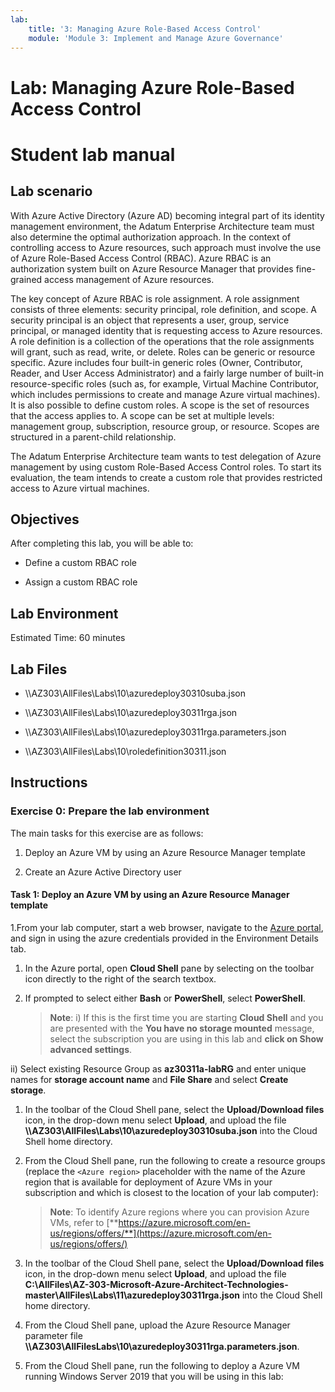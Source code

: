 ```yaml
---
lab:
    title: '3: Managing Azure Role-Based Access Control'
    module: 'Module 3: Implement and Manage Azure Governance'
---
```


# Lab: Managing Azure Role-Based Access Control
# Student lab manual

## Lab scenario

With Azure Active Directory (Azure AD) becoming integral part of its identity management environment, the Adatum Enterprise Architecture team must also determine the optimal authorization approach. In the context of controlling access to Azure resources, such approach must involve the use of Azure Role-Based Access Control (RBAC). Azure RBAC is an authorization system built on Azure Resource Manager that provides fine-grained access management of Azure resources.

The key concept of Azure RBAC is role assignment. A role assignment consists of three elements: security principal, role definition, and scope. A security principal is an object that represents a user, group, service principal, or managed identity that is requesting access to Azure resources. A role definition is a collection of the operations that the role assignments will grant, such as read, write, or delete. Roles can be generic or resource specific. Azure includes four built-in generic roles (Owner, Contributor, Reader, and User Access Administrator) and a fairly large number of built-in resource-specific roles (such as, for example, Virtual Machine Contributor, which includes permissions to create and manage Azure virtual machines). It is also possible to define custom roles. A scope is the set of resources that the access applies to. A scope can be set at multiple levels: management group, subscription, resource group, or resource. Scopes are structured in a parent-child relationship.

The Adatum Enterprise Architecture team wants to test delegation of Azure management by using custom Role-Based Access Control roles. To start its evaluation, the team intends to create a custom role that provides restricted access to Azure virtual machines. 
  

## Objectives
  
After completing this lab, you will be able to:

-  Define a custom RBAC role 

-  Assign a custom RBAC role


## Lab Environment
  



Estimated Time: 60 minutes


## Lab Files

-  \\\\AZ303\\AllFiles\\Labs\\10\\azuredeploy30310suba.json

-  \\\\AZ303\\AllFiles\\Labs\\10\\azuredeploy30311rga.json

-  \\\\AZ303\\AllFiles\\Labs\\10\\azuredeploy30311rga.parameters.json

-  \\\\AZ303\\AllFiles\\Labs\\10\\roledefinition30311.json


## Instructions

### Exercise 0: Prepare the lab environment

The main tasks for this exercise are as follows:

1. Deploy an Azure VM by using an Azure Resource Manager template

1. Create an Azure Active Directory user


#### Task 1: Deploy an Azure VM by using an Azure Resource Manager template

1.From your lab computer, start a web browser, navigate to the [Azure portal](https://portal.azure.com), and sign in using the azure credentials provided in the Environment Details tab.

1. In the Azure portal, open **Cloud Shell** pane by selecting on the toolbar icon directly to the right of the search textbox.

1. If prompted to select either **Bash** or **PowerShell**, select **PowerShell**. 

    >**Note**: i) If this is the first time you are starting **Cloud Shell** and you are presented with the **You have no storage mounted** message, select the subscription you are using in this lab and **click on Show advanced settings**.

 ii) Select existing Resource Group as **az30311a-labRG** and enter unique names for **storage account name** and **File Share** and select **Create storage**.

1. In the toolbar of the Cloud Shell pane, select the **Upload/Download files** icon, in the drop-down menu select **Upload**, and upload the file **\\\\AZ303\\AllFiles\Labs\\10\\azuredeploy30310suba.json** into the Cloud Shell home directory.

1. From the Cloud Shell pane, run the following to create a resource groups (replace the `<Azure region>` placeholder with the name of the Azure region that is available for deployment of Azure VMs in your subscription and which is closest to the location of your lab computer):

      > **Note**: To identify Azure regions where you can provision Azure VMs, refer to [**https://azure.microsoft.com/en-us/regions/offers/**](https://azure.microsoft.com/en-us/regions/offers/)

1. In the toolbar of the Cloud Shell pane, select the **Upload/Download files** icon, in the drop-down menu select **Upload**, and upload the file **C:\AllFiles\AZ-303-Microsoft-Azure-Architect-Technologies-master\AllFiles\Labs\11\azuredeploy30311rga.json** into the Cloud Shell home directory.

1. From the Cloud Shell pane, upload the Azure Resource Manager parameter file **\\\\AZ303\\AllFilesLabs\\10\\azuredeploy30311rga.parameters.json**.

1. From the Cloud Shell pane, run the following to deploy a Azure VM running Windows Server 2019 that you will be using in this lab:

